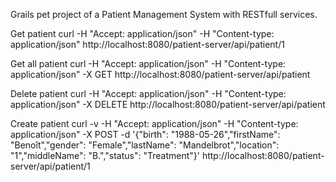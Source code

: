 Grails pet project of a Patient Management System with RESTfull services.

Get patient
curl -H "Accept: application/json" -H "Content-type: application/json" http://localhost:8080/patient-server/api/patient/1

Get all patient
curl -H "Accept: application/json" -H "Content-type: application/json" -X GET http://localhost:8080/patient-server/api/patient

Delete patient
curl -H "Accept: application/json" -H "Content-type: application/json" -X DELETE http://localhost:8080/patient-server/api/patient

Create patient
curl -v -H "Accept: application/json" -H "Content-type: application/json" -X POST -d '{"birth": "1988-05-26","firstName": "Benoît","gender": "Female","lastName": "Mandelbrot","location": "1","middleName": "B.","status": "Treatment"}'  http://localhost:8080/patient-server/api/patient/1
